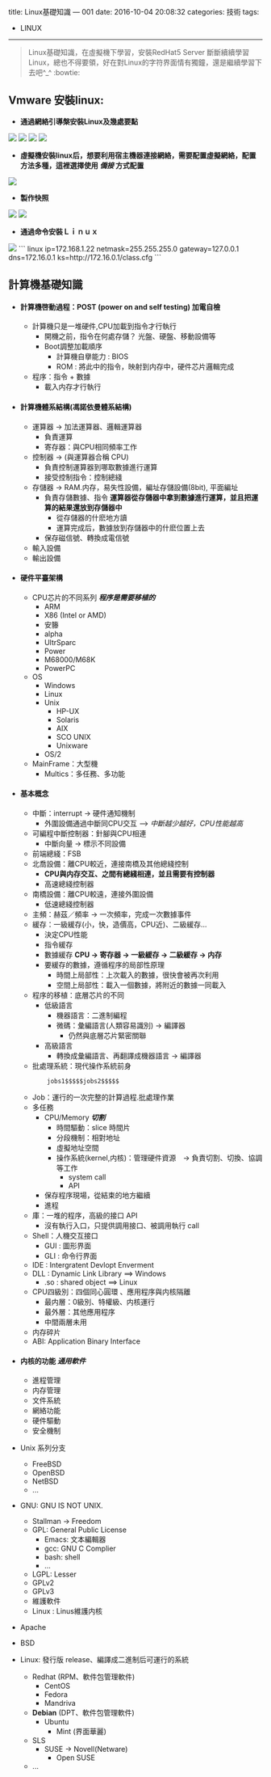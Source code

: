 title: Linux基礎知識 — 001 
date: 2016-10-04 20:08:32
categories: 技術
tags:
- LINUX
---
> Linux基礎知識，在虛擬機下學習，安裝RedHat5 Server
> 斷斷續續學習Linux，總也不得要領，好在對Linux的字符界面情有獨鐘，還是繼續學習下去吧^_^ :bowtie: 

<!--more-->

## Vmware 安裝linux:

- **通過網絡引導槃安裝Linux及幾處要點**
<img src="/images/Linux/201610042011-createLinuxByCustom.png"  />
<img src="/images/Linux/201610042012-installByNet.png"  />
<img src="/images/Linux/201610042018-installByBridge.png"  />
<img src="/images/Linux/201610042019-installMaxDisk.png"  />

- **虛擬機安裝linux后，想要利用宿主機器連接網絡，需要配置虛擬網絡，配置方法多種，這裡選擇使用 _僑接_ 方式配置**
<img src="/images/Linux/201610042006-virtualNetworkEditor.png"  />

- **製作快照**
<img src="/images/Linux/201610042023-createSnapshot.png"  />
<img src="/images/Linux/201610042026-manageSnapshot.png"  />

- **通過命令安裝Ｌｉｎｕｘ**
<img src="/images/Linux/201610112248-installBycommand.png"  />
```
    linux ip=172.168.1.22 netmask=255.255.255.0 gateway=127.0.0.1 dns=172.16.0.1 ks=http://172.16.0.1/class.cfg
```

## 計算機基礎知識

- #### 計算機啓動過程：POST (power on and self testing) 加電自檢
    - 計算機只是一堆硬件,CPU加載到指令才行執行
        - 開機之前，指令在何處存儲？ 光盤、硬盤、移動設備等
        - Boot調整加載順序 
            - 計算機自擧能力 : BIOS
            - ROM : 將此中的指令，映射到内存中，硬件芯片邏輯完成
    - 程序：指令 + 數據 
        - 載入内存才行執行
        
- #### 計算機體系結構(馮諾依曼體系結構)
    - 運算器 -> 加法運算器、邏輯運算器
        - 負責運算
        - 寄存器：與CPU相同頻率工作
    - 控制器 -> (與運算器合稱 CPU)
        - 負責控制運算器到哪取數據進行運算
        - 接受控制指令：控制總綫
    - 存儲器 -> RAM.内存，易失性設備，編址存儲設備(8bit), 平面編址
        - 負責存儲數據、指令
        **運算器從存儲器中拿到數據進行運算，並且把運算的結果還放到存儲器中**
            - 從存儲器的什麽地方讀
            - 運算完成后，數據放到存儲器中的什麽位置上去
        - 保存磁信號、轉換成電信號
    - 輸入設備 
    - 輸出設備 
    
- #### 硬件平臺架構
    - CPU芯片的不同系列 _**程序是需要移植的**_
        - ARM
        - X86 (Intel or AMD)
        - 安籐
        - alpha
        - UltrSparc
        - Power
        - M68000/M68K
        - PowerPC
    - OS
        - Windows
        - Linux
        - Unix
            - HP-UX
            - Solaris
            - AIX
            - SCO UNIX
            - Unixware
        - OS/2
    - MainFrame：大型機
        - Multics：多任務、多功能
        
- #### 基本概念
    - 中斷：interrupt -> 硬件通知機制
        - 外圍設備通過中斷同CPU交互 --> _中斷越少越好，CPU性能越高_
    - 可編程中斷控制器：針腳與CPU相連
        - 中斷向量 -> 標示不同設備
    - 前端總綫：FSB
    - 北喬設備：離CPU較近，連接南橋及其他總綫控制
        - **CPU與内存交互、之間有總綫相連，並且需要有控制器**
        - 高速總綫控制器
    - 南橋設備：離CPU較遠，連接外圍設備
        - 低速總綫控制器
    - 主頻：赫茲／頻率 -> 一次頻率，完成一次數據事件
    - 緩存：一級緩存(小，快，造價高，CPU近)、二級緩存...
        - 決定CPU性能
        - 指令緩存
        - 數據緩存
    **CPU -> 寄存器 -> 一級緩存 -> 二級緩存 -> 内存**
        - 要緩存的數據，遵循程序的局部性原理
            - 時間上局部性：上次載入的數據，很快會被再次利用
            - 空間上局部性：載入一個數據，將附近的數據一同載入
    - 程序的移植：底層芯片的不同
        - 低級語言
            - 機器語言：二進制編程
            - 微碼：彙編語言(人類容易識別) -> 編譯器
                - 仍然與底層芯片緊密關聯
        - 高級語言
            - 轉換成彙編語言、再翻譯成機器語言 -> 編譯器
    - 批處理系統：現代操作系統前身
        ```shell
            jobs1$$$$$jobs2$$$$$
        ```
    - Job：運行的一次完整的計算過程.批處理作業
    - 多任務
        - CPU/Memory _**切割**_
            - 時間驅動：slice 時間片
            - 分段機制：相對地址
            - 虛擬地址空間
            - 操作系統(kernel,内核)：管理硬件資源　-> 負責切割、切換、協調等工作
                - system call
                - API
        - 保存程序現場，從結束的地方繼續
        - 進程
    - 庫：一堆的程序，高級的接口 API
        - 沒有執行入口，只提供調用接口、被調用執行 call
    - Shell：人機交互接口
        - GUI : 圖形界面
        - GLI : 命令行界面
    - IDE : Intergratent Devlopt Enverment
    - DLL : Dynamic Link Library ==> Windows
        - .so : shared object ==> Linux 
    - CPU四級別：四個同心圓環 、應用程序與内核隔離
        - 最内層：0級別、特權級、内核運行
        - 最外層：其他應用程序
        - 中間兩層未用
    - 内存碎片
    - ABI: Application Binary Interface

- #### 内核的功能 _通用軟件_ 
    - 進程管理
    - 内存管理
    - 文件系統
    - 網絡功能
    - 硬件驅動
    - 安全機制
        
        
- Unix 系列分支
    - FreeBSD
    - OpenBSD
    - NetBSD
    - ...
- GNU: GNU IS NOT UNIX.
    - Stallman -> Freedom
    - GPL: General Public License
        - Emacs: 文本編輯器
        - gcc: GNU C Complier
        - bash: shell
        - ...
    - LGPL: Lesser
    - GPLv2
    - GPLv3
    - 維護軟件
    - Linux : Linus維護内核    
- Apache
- BSD
- Linux: 發行版 release、編譯成二進制后可運行的系統
    - Redhat (RPM、軟件包管理軟件)
        - CentOS
        - Fedora
        - Mandriva
    - **Debian** (DPT、軟件包管理軟件)
        - Ubuntu
            - Mint (界面華麗)
    - SLS
        - SUSE -> Novell(Netware)
            - Open SUSE
    - ...










